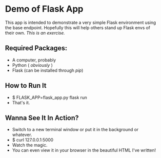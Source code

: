 # Demo of Flask App

This app is intended to demonstrate a very simple Flask environment using the
base endpoint. Hopefully this will help others stand up Flask envs of their
own. _This is an exercise._

## Required Packages:
- A computer, probably
- Python ( _obviously_ )
- Flask (can be installed through _pip_)

## How to Run It
- $ FLASK_APP=flask_app.py flask run
- That's it.

## Wanna See It In Action?
- Switch to a new terminal window or put it in the background or whatever.
- $ curl 127.0.0.1:5000
- Watch the magic.
- You can even view it in your browser in the beautiful HTML I've written!
